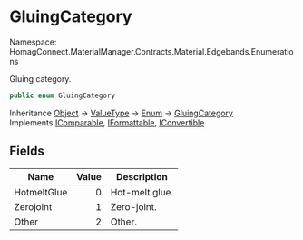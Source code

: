 # GluingCategory

Namespace: HomagConnect.MaterialManager.Contracts.Material.Edgebands.Enumerations

Gluing category.

```csharp
public enum GluingCategory
```

Inheritance [Object](https://docs.microsoft.com/en-us/dotnet/api/system.object) → [ValueType](https://docs.microsoft.com/en-us/dotnet/api/system.valuetype) → [Enum](https://docs.microsoft.com/en-us/dotnet/api/system.enum) → [GluingCategory](./homagconnect.materialmanager.contracts.material.edgebands.enumerations.gluingcategory.md)<br>
Implements [IComparable](https://docs.microsoft.com/en-us/dotnet/api/system.icomparable), [IFormattable](https://docs.microsoft.com/en-us/dotnet/api/system.iformattable), [IConvertible](https://docs.microsoft.com/en-us/dotnet/api/system.iconvertible)

## Fields

| Name | Value | Description |
| --- | --: | --- |
| HotmeltGlue | 0 | Hot-melt glue. |
| Zerojoint | 1 | Zero-joint. |
| Other | 2 | Other. |
